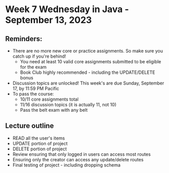 # Week 7 Wednesday in Java - September 13, 2023

## Reminders:
- There are no more new core or practice assignments.  So make sure you catch up if you're behind!
    - You need at least 10 valid core assignments submitted to be eligible for the exam
    - Book Club highly recommended - including the UPDATE/DELETE bonus
- Discussion topics are unlocked!  This week's are due Sunday, September 17, by 11:59 PM Pacific
- To pass the course:
    - 10/11 core assignments total
    - 11/16 discussion topics (it is actually 11, not 10)
    - Pass the belt exam with any belt

## Lecture outline
- READ all the user's items
- UPDATE portion of project
- DELETE portion of project
- Review ensuring that only logged in users can access most routes
- Ensuring only the creator can access any update/delete routes
- Final testing of project - including dropping schema
